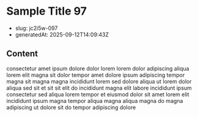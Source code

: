 # Sample Title 97

- slug: jc2i5w-097
- generatedAt: 2025-09-12T14:09:43Z

## Content
consectetur amet ipsum dolore dolor lorem lorem dolor adipiscing aliqua lorem elit magna sit dolor tempor amet dolore ipsum adipiscing tempor magna sit magna magna incididunt lorem sed dolore aliqua ut lorem dolor aliqua sed sit et sit sit elit do incididunt magna elit labore incididunt ipsum consectetur sed aliqua lorem tempor et eiusmod dolor sit amet lorem elit incididunt ipsum magna tempor aliqua magna aliqua magna do magna adipiscing ut dolore sit do tempor adipiscing dolore
